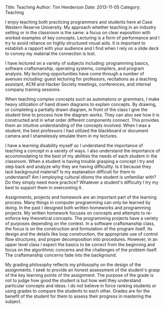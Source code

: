 Title: Teaching
Author: Tim Henderson
Date: 2013-11-05
Category: Teaching


I enjoy teaching both practicing programmers and students here at Case Western
Reserve University. My approach whether teaching in an industry setting or in
the classroom is the same: a focus on clear exposition with worked examples of
key concepts. Lecturing is a form of performance and I try to avoid reliance on
highly structured visual aids. It is important to establish a rapport with your
audience and I find when I rely on a slide deck to convey my material the
connection is lost.

I have lectured on a variety of subjects including: programming basics,
software craftsmanship, operating systems, compilers, and program analysis. My
lecturing opportunities have come through a number of avenues including: guest
lecturing for professors, recitations as a teaching assistant, ACM and Hacker
Society meetings, conferences, and internal company training sessions.

When teaching complex concepts such as automatons or grammars, I make heavy
utilization of hand drawn diagrams to explain concepts. By drawing, or
completing a partially drawn diagram, in front of the class I give the student
time to process how the diagram works. They can also see how it is constructed
and in what order different components connect. This provides them an intuitive
understanding of the concepts involved. When I was a student, the best
professors I had utilized the blackboard or document camera and I shamelessly
emulate them in my lectures.

I have a learning disability myself so I understand the importance of teaching
a concept in a variety of ways. I also understand the importance of
accommodating to the best of my abilities the needs of each student in the
classroom. When a student is having trouble grasping a concept I try and step
back and analyze why they are having difficultly. Is it because they lack
background material? Is my explanation difficult for them to understand? Am I
employing cultural idioms the student is unfamiliar with? Do they simply need
more practice? Whatever a student's difficulty I try my best to support them in
overcoming it.

Assignments, projects and homework are an important part of the learning
process. Many things in computer programming can only be learned by doing. In
the past I designed both written homeworks and programming projects. My written
homework focuses on concepts and attempts to re-enforce key theoretical
concepts. The programming projects have a variety of purposes depending on the
context. In a software craftsmanship class, the focus is on the construction
and formulation of the program itself. Its design and the details like loop
construction, the appropriate use of control flow structures, and proper
decomposition into procedures. However, in an upper level class I expect the
basics to be correct from the beginning and focus on the algorithmic concerns
and the challenges of the problem itself. The craftsmanship concerns fade into
the background.

My grading philosophy reflects my philosophy on the design of the assignments.
I seek to provide an honest assessment of the student's grasp of the key
learning points of the assignment. The purpose of the grade is not to judge how
good the student is but how well they understand particular concepts and ideas.
I do not believe in force ranking students or using grades to compare the
students to each other. Grades are for the benefit of the student for them to
assess their progress in mastering the subject.

